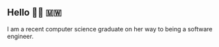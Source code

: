 ## Hello 👋&#127998; 🇲🇼

I am a recent computer science graduate on her way to being a software engineer.
